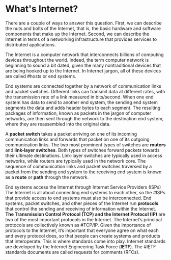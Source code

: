 # What's Internet? 
There are a couple of ways to answer this question. First, we can describe the nuts and bolts of the Internet, that is, the basic hardware and software components that make up the Internet. Second, we can describe the Internet in terms of a networking infrastructure that provides services to distributed applications.

The Internet is a computer network that interconnects billions of computing devices
throughout the world. Indeed, the term computer network is beginning to sound a bit dated, given the many nontraditional devices that are being hooked up to the Internet. In Internet jargon, all of these devices are called #hosts or end systems.

End systems are connected together by a network of communication links and packet switches.
Different links can transmit data at different rates, with the transmission rate of a link measured in bits/second.
When one end system has data to send to another end system, the sending end system segments the data and adds header bytes to each segment. The resulting packages of information, known as packets in the jargon of computer networks, are then sent through the network to the destination end system, where they are reassembled into the original data.

A **packet switch** takes a packet arriving on one of its incoming communication links and forwards that packet on one of its outgoing communication links. The two most prominent types of switches are **routers** and **link-layer switches**. Both types of switches forward packets towards their ultimate destinations.
Link-layer switches are typically used in access networks, while routers are typically used in the network core. The sequence of communication links and packet switches traversed by a packet from the sending end system to the receiving end system is known as a **route** or **path** through
the network.

End systems access the Internet through Internet Service Providers (ISPs)
The Internet is all about connecting end systems to each other, so the #ISPs that provide access to end systems must also be interconnected.
End systems, packet switches, and other pieces of the Internet run **protocols** that control the sending and receiving of information within the Internet. **The Transmission Control Protocol (TCP) and the Internet Protocol (IP)** are two of the most important protocols in the Internet.
The Internet’s principal protocols are collectively known as #TCP/IP.
Given the importance of protocols to the Internet, it’s important that everyone agree on what each and every protocol does, so that people can create systems and products that interoperate. This is where standards come into play. Internet ­standards are developed by the Internet Engineering Task Force (**IETF**). The #IETF standards documents are called requests for comments (RFCs).


